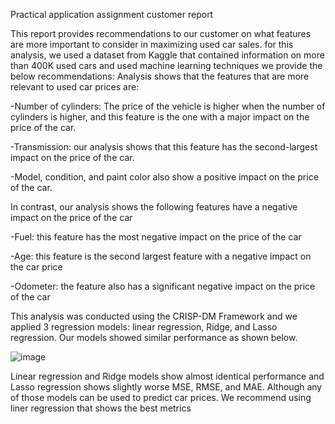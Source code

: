 Practical application assignment customer report 

This report provides recommendations to our customer on what features are more important to consider in maximizing used car sales. 
for this analysis, we used a dataset from Kaggle that contained information on more than 400K used cars and used machine learning techniques we provide the below recommendations:
Analysis shows that the features that are more relevant to used car prices are:

-Number of cylinders: The price of the vehicle is higher when the number of cylinders is higher, and this feature is the one with a major impact on the price of the car.

-Transmission:  our analysis shows that this feature has the second-largest impact on the price of the car.

-Model, condition, and paint color also show a positive impact on the price of the car.

In contrast, our analysis shows the following features have a negative impact on the price of the car 

-Fuel: this feature has the most negative impact on the price of the car

-Age: this feature is the second largest feature with a negative impact on the car price 

-Odometer: the feature also has a significant negative impact on the price of the car

This analysis was conducted using the CRISP-DM Framework and we applied 3 regression models: linear regression, Ridge, and Lasso regression.
Our models showed similar performance as shown below.

![image](https://github.com/PedroPachucaHerrera/Practical-application-II/assets/39275405/bd8968db-13a8-40e5-94ed-810ad9e7fdc2)

 
Linear regression and Ridge models show almost identical performance and Lasso regression shows slightly worse MSE, RMSE, and MAE.
Although any of those models can be used to predict car prices. We recommend using liner regression that shows the best metrics    
 
